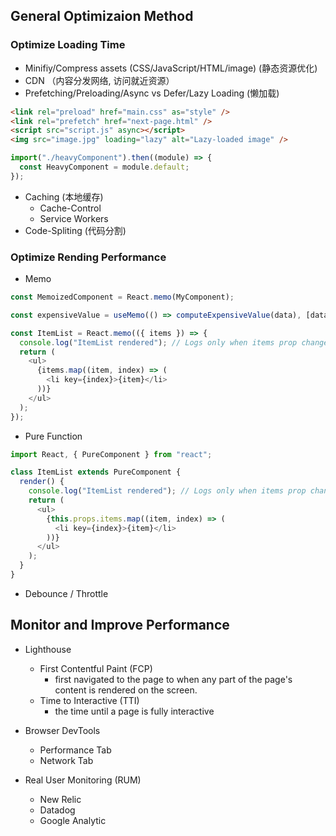 ## General Optimizaion Method

### Optimize Loading Time

- Minifiy/Compress assets (CSS/JavaScript/HTML/image) (静态资源优化)
- CDN （内容分发网络, 访问就近资源）
- Prefetching/Preloading/Async vs Defer/Lazy Loading (懒加载)

```html
<link rel="preload" href="main.css" as="style" />
<link rel="prefetch" href="next-page.html" />
<script src="script.js" async></script>
<img src="image.jpg" loading="lazy" alt="Lazy-loaded image" />
```

```javascript
import("./heavyComponent").then((module) => {
  const HeavyComponent = module.default;
});
```

- Caching (本地缓存)
  - Cache-Control
  - Service Workers
- Code-Spliting (代码分割)

### Optimize Rending Performance

- Memo

```javascript
const MemoizedComponent = React.memo(MyComponent);

const expensiveValue = useMemo(() => computeExpensiveValue(data), [data]);

const ItemList = React.memo(({ items }) => {
  console.log("ItemList rendered"); // Logs only when items prop changes
  return (
    <ul>
      {items.map((item, index) => (
        <li key={index}>{item}</li>
      ))}
    </ul>
  );
});
```

- Pure Function

```javascript
import React, { PureComponent } from "react";

class ItemList extends PureComponent {
  render() {
    console.log("ItemList rendered"); // Logs only when items prop changes
    return (
      <ul>
        {this.props.items.map((item, index) => (
          <li key={index}>{item}</li>
        ))}
      </ul>
    );
  }
}
```

- Debounce / Throttle

## Monitor and Improve Performance

- Lighthouse
  - First Contentful Paint (FCP)
    - first navigated to the page to when any part of the page's content is rendered on the screen.
  - Time to Interactive (TTI)
    - the time until a page is fully interactive
- Browser DevTools

  - Performance Tab
  - Network Tab

- Real User Monitoring (RUM)
  - New Relic
  - Datadog
  - Google Analytic
